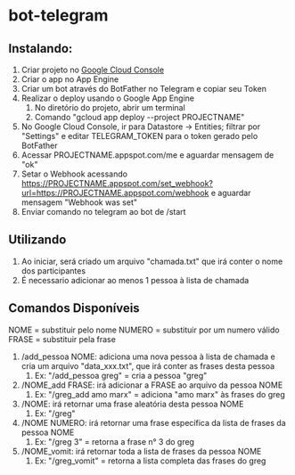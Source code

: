 # bot-telegram

## Instalando:

1. Criar projeto no [Google Cloud Console](console.cloud.google.com)
2. Criar o app no App Engine
3. Criar um bot através do BotFather no Telegram e copiar seu Token
4. Realizar o deploy usando o Google App Engine
   1. No diretório do projeto, abrir um terminal
   2. Comando "gcloud app deploy --project PROJECTNAME"
5. No Google Cloud Console, ir para Datastore -> Entities; filtrar por "Settings" e editar TELEGRAM_TOKEN para o token gerado pelo BotFather
6. Acessar PROJECTNAME.appspot.com/me e aguardar mensagem de "ok"
7. Setar o Webhook acessando https://PROJECTNAME.appspot.com/set_webhook?url=https://PROJECTNAME.appspot.com/webhook e aguardar mensagem "Webhook was set"
8. Enviar comando no telegram ao bot de /start

## Utilizando

1. Ao iniciar, será criado um arquivo "chamada.txt" que irá conter o nome dos participantes
2. É necessario adicionar ao menos 1 pessoa à lista de chamada
   
## Comandos Disponíveis
NOME = substituir pelo nome
NUMERO = substituir por um numero válido
FRASE = substituir pela frase
1. /add_pessoa NOME: adiciona uma nova pessoa à lista de chamada e cria um arquivo "data_xxx.txt", que irá conter as frases desta pessoa
   1. Ex: "/add_pessoa greg" = cria a pessoa "greg"
2. /NOME_add FRASE: irá adicionar a FRASE ao arquivo da pessoa NOME
   1. Ex: "/greg_add amo marx" = adiciona "amo marx" às frases do greg
3. /NOME: irá retornar uma frase aleatória desta pessoa NOME
   1. Ex: "/greg"
4. /NOME NUMERO: irá retornar uma frase específica da lista de frases da pessoa NOME
   1. Ex: "/greg 3" = retorna a frase n° 3 do greg
5. /NOME_vomit: irá retornar toda a lista de frases da pessoa NOME
   1. Ex: "/greg_vomit" = retorna a lista completa das frases do greg 